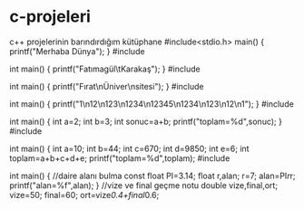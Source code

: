 # c-projeleri
c++ projelerinin barındırdığım kütüphane 
#include<stdio.h>
main()
{
      printf("Merhaba Dünya");
}
#include <iostream>

int main() {
    printf("Fatımagül\tKarakaş");
}
#include <iostream>

int main() {
    printf("Fırat\nÜniver\nsitesi");
}
#include <iostream>

int main() {
    printf("1\n12\n123\n1234\n12345\n1234\n123\n12\n1");
}
#include <iostream>

int main() {
    int a=2;
    int b=3;
    int sonuc=a+b;
    printf("toplam=%d",sonuc);
}
#include <iostream>

int main() {
    int a=10;
    int b=44;
    int c=670;
    int d=9850;
    int e=6;
    int toplam=a+b+c+d+e;
    printf("toplam=%d",toplam);
#include <iostream>

int main() {
    //daire alanı bulma
    const float PI=3.14;
    float r,alan;
    r=7;
    alan=PI*r*r;
    printf("alan=%f",alan);
}
//vize ve final geçme notu
  double vize,final,ort;
  vize=50;
  final=60;
  ort=vize*0.4+final*0.6;
